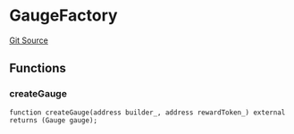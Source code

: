# GaugeFactory

[Git Source](https://github.com/rsksmart/builder-incentives-sc/blob/50ee7a6f2d0b293cd774e2821ac7baccb8158e5b/src/gauge/GaugeFactory.sol)

## Functions

### createGauge

```solidity
function createGauge(address builder_, address rewardToken_) external returns (Gauge gauge);
```
